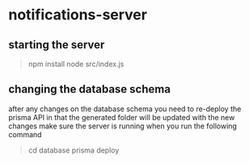 # notifications-server

## starting the server
>npm install
>node src/index.js

## changing the database schema
after any changes on the database schema you need to re-deploy the prisma API
in that the generated folder will be updated with the new changes
make sure the server is running when you run the following command
>cd database
>prisma deploy







